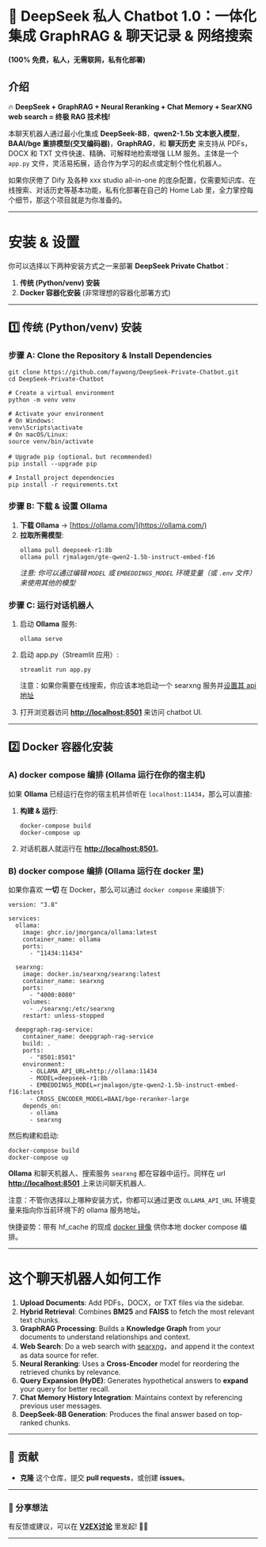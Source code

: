 # 🚀 **DeepSeek 私人 Chatbot 1.0：一体化集成 GraphRAG & 聊天记录 & 网络搜索**
**(100% 免费，私人，无需联网，私有化部署)**  

## 介绍

🔥 **DeepSeek + GraphRAG + Neural Reranking + Chat Memory + SearXNG web search  = 终极 RAG 技术栈!**  

本聊天机器人通过最小化集成 **DeepSeek-8B**，**qwen2-1.5b 文本嵌入模型**，**BAAI/bge 重排模型(交叉编码器)**，**GraphRAG**，和 **聊天历史**  来支持从 PDFs，DOCX 和 TXT 文件快速、精确、可解释地检索增强 LLM 服务。主体是一个 ``app.py`` 文件，灵活易拓展，适合作为学习的起点或定制个性化机器人。 

如果你厌倦了 Dify 及各种 xxx studio all-in-one 的庞杂配置，仅需要知识库、在线搜索、对话历史等基本功能，私有化部署在自己的 Home Lab 里，全力掌控每个细节，那这个项目就是为你准备的。

---

# **安装 & 设置**

你可以选择以下两种安装方式之一来部署 **DeepSeek Private Chatbot**：

1. **传统 (Python/venv) 安装**  
2. **Docker 容器化安装** (非常理想的容器化部署方式)

---

## **1️⃣ 传统 (Python/venv) 安装**

### **步骤 A: Clone the Repository & Install Dependencies**
```
git clone https://github.com/faywong/DeepSeek-Private-Chatbot.git
cd DeepSeek-Private-Chatbot

# Create a virtual environment
python -m venv venv

# Activate your environment
# On Windows:
venv\Scripts\activate
# On macOS/Linux:
source venv/bin/activate

# Upgrade pip (optional，but recommended)
pip install --upgrade pip

# Install project dependencies
pip install -r requirements.txt
```

### **步骤 B: 下载 & 设置 Ollama**
1. **下载 Ollama** → [https://ollama.com/](https://ollama.com/)  
2. **拉取所需模型**:
   ```
   ollama pull deepseek-r1:8b
   ollama pull rjmalagon/gte-qwen2-1.5b-instruct-embed-f16
   ```
   *注意: 你可以通过编辑 `MODEL` 或 `EMBEDDINGS_MODEL` 环境变量（或 `.env` 文件）来使用其他的模型*   

### **步骤 C: 运行对话机器人**
1. 启动 **Ollama** 服务:
   ```
   ollama serve
   ```
2. 启动 app.py（Streamlit 应用）:
   ```
   streamlit run app.py
   ```
   注意：如果你需要在线搜索，你应该本地启动一个 searxng 服务并[设置其 api 地址](https://github.com/faywong/DeepSeek-Private-Chatbot/blob/main/app.py#L18C26-L18C41)

3. 打开浏览器访问 **[http://localhost:8501](http://localhost:8501)** 来访问 chatbot UI.

---

## **2️⃣ Docker 容器化安装**

### **A) docker compose 编排 (Ollama 运行在你的宿主机)**

如果 **Ollama** 已经运行在你的宿主机并侦听在 `localhost:11434`，那么可以直接:

1. **构建 & 运行**:
   ```
   docker-compose build
   docker-compose up
   ```
2. 对话机器人就运行在 **[http://localhost:8501](http://localhost:8501)**。

### **B) docker compose 编排 (Ollama 运行在 docker 里)**

如果你喜欢 **一切** 在 Docker，那么可以通过 `docker compose` 来编排下:
```
version: "3.8"

services:
  ollama:
    image: ghcr.io/jmorganca/ollama:latest
    container_name: ollama
    ports:
      - "11434:11434"

  searxng:
    image: docker.io/searxng/searxng:latest
    container_name: searxng
    ports:
      - "4000:8080"
    volumes:
      - ./searxng:/etc/searxng
    restart: unless-stopped

  deepgraph-rag-service:
    container_name: deepgraph-rag-service
    build: .
    ports:
      - "8501:8501"
    environment:
      - OLLAMA_API_URL=http://ollama:11434
      - MODEL=deepseek-r1:8b
      - EMBEDDINGS_MODEL=rjmalagon/gte-qwen2-1.5b-instruct-embed-f16:latest
      - CROSS_ENCODER_MODEL=BAAI/bge-reranker-large
    depends_on:
      - ollama
      - searxng

```

然后构建和启动:
```
docker-compose build
docker-compose up
```

**Ollama** 和聊天机器人、搜索服务 `searxng` 都在容器中运行。同样在 url **[http://localhost:8501](http://localhost:8501)** 上来访问聊天机器人.

注意：不管你选择以上哪种安装方式，你都可以通过更改 `OLLAMA_API_URL` 环境变量来指向你当前环境下的 ollama 服务地址。

快捷姿势：带有 hf_cache 的现成 [docker 镜像](https://hub.docker.com/repository/docker/faywong8888/deepseek-private-chatbot/) 供你本地 docker compose 编排。

---

# **这个聊天机器人如何工作**

1. **Upload Documents**: Add PDFs，DOCX，or TXT files via the sidebar. 
2. **Hybrid Retrieval**: Combines **BM25** and **FAISS** to fetch the most relevant text chunks. 
3. **GraphRAG Processing**: Builds a **Knowledge Graph** from your documents to understand relationships and context. 
4. **Web Search**: Do a web search with [searxng](https://github.com/searxng/searxng)，and append it the context as data source for refer.  
5. **Neural Reranking**: Uses a **Cross-Encoder** model for reordering the retrieved chunks by relevance. 
6. **Query Expansion (HyDE)**: Generates hypothetical answers to **expand** your query for better recall.  
7. **Chat Memory History Integration**: Maintains context by referencing previous user messages. 
8. **DeepSeek-8B Generation**: Produces the final answer based on top-ranked chunks. 

---

## 📌 贡献 

- **克隆** 这个仓库，提交 **pull requests**，或创建 **issues**。 
---

### 🔗 分享想法

有反馈或建议，可以在 [**V2EX讨论**](https://www.v2ex.com/t/1115203) 里发起! 🚀💡

---

